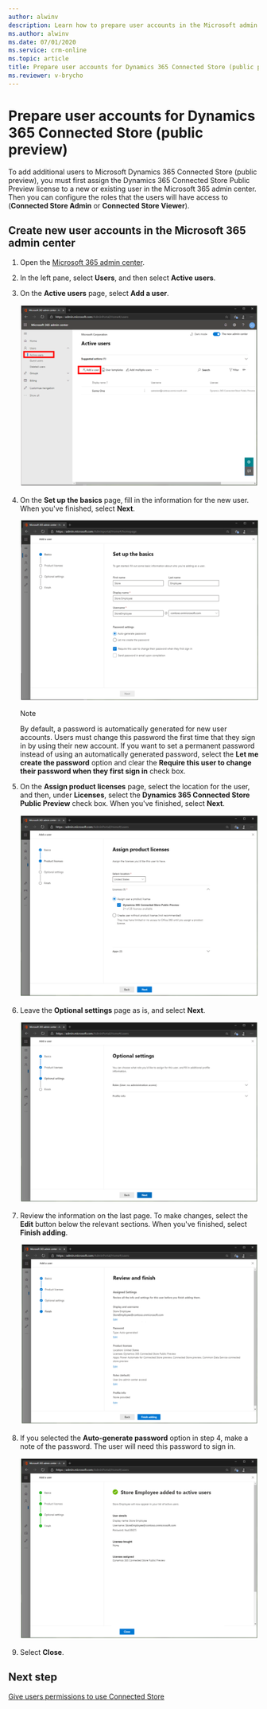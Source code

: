 ```yaml
---
author: alwinv
description: Learn how to prepare user accounts in the Microsoft admin center to use with Dynamics 365 Connected Store (public preview)
ms.author: alwinv
ms.date: 07/01/2020
ms.service: crm-online
ms.topic: article
title: Prepare user accounts for Dynamics 365 Connected Store (public preview)
ms.reviewer: v-brycho
---
```


# Prepare user accounts for Dynamics 365 Connected Store (public preview)

To add additional users to Microsoft Dynamics 365 Connected Store (public preview), you must first assign the Dynamics 365 Connected Store Public Preview license to a new or existing user in the Microsoft 365 admin center. Then you can configure the roles that the users will have access to (**Connected Store Admin** or **Connected Store Viewer**).

## Create new user accounts in the Microsoft 365 admin center

1. Open the [Microsoft 365 admin center](https://admin.microsoft.com/).

2. In the left pane, select **Users**, and then select **Active users**.

3. On the **Active users** page, select **Add a user**.

   ![Add a user command selected](media/admin-center-add-user.PNG "Add a user command selected")
    
4. On the **Set up the basics** page, fill in the information for the new user. When you've finished, select **Next**.

    ![Set up the basics page](media/admin-center-basics.PNG "Set up the basics page")
    
    > [!NOTE]
    > By default, a password is automatically generated for new user accounts. Users must change this password the first time that they sign in by using their new account. 
    If you want to set a permanent password instead of using an automatically generated password, select the **Let me create the password** option and clear the **Require this 
    user to change their password when they first sign in** check box.
    
5. On the **Assign product licenses** page, select the location for the user, and then, under **Licenses**, select the **Dynamics 365 Connected Store Public Preview** check box. 
When you've finished, select **Next**.

    ![Assign product licenses page](media/admin-center-assign-licenses.PNG "Assign product licenses page")

6. Leave the **Optional settings** page as is, and select **Next**.

    ![Optional settings page](media/admin-center-options.PNG "Optional settings page")
    
7. Review the information on the last page. To make changes, select the **Edit** button below the relevant sections. When you've finished, select **Finish adding**.

    ![Review information page](media/admin-center-review.PNG "Review information page")
    
8. If you selected the **Auto-generate password** option in step 4, make a note of the password. The user will need this password to sign in.
    
    ![User details such as user name and password](media/admin-center-user-details.PNG "User details such as user name and password")
    
9. Select **Close**.

## Next step

[Give users permissions to use Connected Store](admin-user-accounts.md)
    
